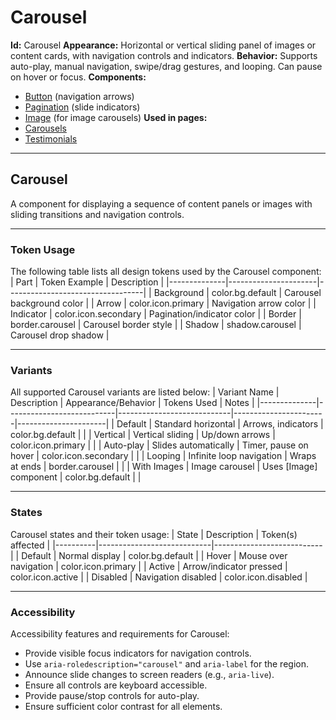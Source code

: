 # Carousel

**Id:** Carousel
**Appearance:** Horizontal or vertical sliding panel of images or content cards, with navigation controls and indicators.
**Behavior:** Supports auto-play, manual navigation, swipe/drag gestures, and looping. Can pause on hover or focus.
**Components:**
- [Button](../components/Button.md) (navigation arrows)
- [Pagination](../components/Pagination.md) (slide indicators)
- [Image](../components/Image.md) (for image carousels)
**Used in pages:**
- [Carousels](../pages/Carousels.md)
- [Testimonials](../pages/Testimonials.md)

---

## Carousel

A component for displaying a sequence of content panels or images with sliding transitions and navigation controls.

---

### Token Usage
The following table lists all design tokens used by the Carousel component:
| Part         | Token Example         | Description                      |
|--------------|----------------------|----------------------------------|
| Background   | color.bg.default     | Carousel background color        |
| Arrow        | color.icon.primary   | Navigation arrow color           |
| Indicator    | color.icon.secondary | Pagination/indicator color       |
| Border       | border.carousel      | Carousel border style            |
| Shadow       | shadow.carousel      | Carousel drop shadow             |

---

### Variants
All supported Carousel variants are listed below:
| Variant Name | Description                | Appearance/Behavior         | Tokens Used           | Notes                |
|--------------|---------------------------|----------------------------|-----------------------|----------------------|
| Default      | Standard horizontal       | Arrows, indicators         | color.bg.default      |                      |
| Vertical     | Vertical sliding          | Up/down arrows             | color.icon.primary    |                      |
| Auto-play    | Slides automatically      | Timer, pause on hover      | color.icon.secondary  |                      |
| Looping      | Infinite loop navigation  | Wraps at ends              | border.carousel       |                      |
| With Images  | Image carousel            | Uses [Image] component     | color.bg.default      |                      |

---

### States
Carousel states and their token usage:
| State    | Description                | Token(s) affected         |
|----------|----------------------------|---------------------------|
| Default  | Normal display             | color.bg.default          |
| Hover    | Mouse over navigation      | color.icon.primary        |
| Active   | Arrow/indicator pressed    | color.icon.active         |
| Disabled | Navigation disabled        | color.icon.disabled       |

---

### Accessibility
Accessibility features and requirements for Carousel:
- Provide visible focus indicators for navigation controls.
- Use `aria-roledescription="carousel"` and `aria-label` for the region.
- Announce slide changes to screen readers (e.g., `aria-live`).
- Ensure all controls are keyboard accessible.
- Provide pause/stop controls for auto-play.
- Ensure sufficient color contrast for all elements.
